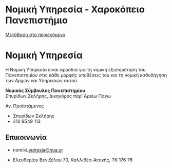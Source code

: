 Νομική Υπηρεσία - Χαροκόπειο Πανεπιστήμιο
===============

[Μετάβαση στο περιεχόμενο](https://www.hua.gr/administrative-serv/%CE%BD%CE%BF%CE%BC%CE%B9%CE%BA%CE%AE-%CF%85%CF%80%CE%B7%CF%81%CE%B5%CF%83%CE%AF%CE%B1/#content "Μετάβαση στο περιεχόμενο")

Νομική Υπηρεσία
===============

Η Νομική Υπηρεσία είναι αρμόδια για τη νομική εξυπηρέτηση του Πανεπιστημίου στις κάθε μορφής υποθέσεις του και τη νομική καθοδήγηση των Αρχών και Υπηρεσιών αυτού.

**Νομικός Σύμβουλος Πανεπιστημίου**  
Σπυρίδων Σκλήρης, Δικηγόρος παρ’ Αρείω Πάγω

Αν. Προϊστάμενος

*   Σπυρίδων Σκλήρης
*   210 9549 113

Επικοινωνία
-----------

*   nomiki\_ypiresia@hua.gr

*   Ελευθερίου Βενιζέλου 70, Καλλιθέα-Αττικής, ΤΚ 176 76

